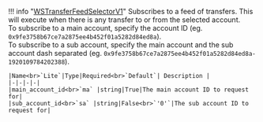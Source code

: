 !!! info "[WSTransferFeedSelectorV1](/../../schemas/ws_transfer_feed_selector_v1)"
    Subscribes to a feed of transfers. This will execute when there is any transfer to or from the selected account.<br>To subscribe to a main account, specify the account ID (eg. `0x9fe3758b67ce7a2875ee4b452f01a5282d84ed8a`).<br>To subscribe to a sub account, specify the main account and the sub account dash separated (eg. `0x9fe3758b67ce7a2875ee4b452f01a5282d84ed8a-1920109784202388`).<br>

    |Name<br>`Lite`|Type|Required<br>`Default`| Description |
    |-|-|-|-|
    |main_account_id<br>`ma` |string|True|The main account ID to request for|
    |sub_account_id<br>`sa` |string|False<br>`'0'`|The sub account ID to request for|
